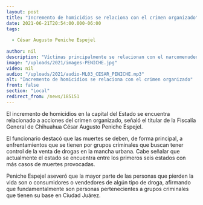 ```yaml
---
layout: post
title: "Incremento de homicidios se relaciona con el crimen organizado"
date: 2021-06-21T20:54:00.000-06:00
tags:
  
  - César Augusto Peniche Espejel
  
author: nil
description: "Víctimas principalmente se relacionan con el narcomenudeo."
image: "/uploads/2021/images-PENICHE.jpg"
video: nil
audio: "/uploads/2021/audio-ML03_CESAR_PENICHE.mp3"
alt: "Incremento de homicidios se relaciona con el crimen organizado"
front: false
section: "Local"
redirect_from: /news/185151
---
```


El incremento de homicidios en la capital del Estado se encuentra relacionado a acciones del crimen organizado, señaló el titular de la Fiscalía General de Chihuahua César Augusto Peniche Espejel.

El funcionario destacó que las muertes se deben, de forma principal, a enfrentamientos que se tienen por grupos criminales que buscan tener control de la venta de drogas en la mancha urbana. Cabe señalar que actualmente el estado se encuentra entre los primeros seis estados con más casos de muertes provocadas.

Peniche Espejel aseveró que la mayor parte de las personas que pierden la vida son o consumidores o vendedores de algún tipo de droga, afirmando que fundamentalmente son personas pertenecientes a grupos criminales que tienen su base en Ciudad Juárez.
